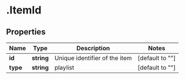 # .ItemId

## Properties

|Name | Type | Description | Notes|
|------------ | ------------- | ------------- | -------------|
|**id** | **string** | Unique identifier of the item | [default to &quot;&quot;]|
|**type** | **string** | playlist | [default to &quot;&quot;]|



